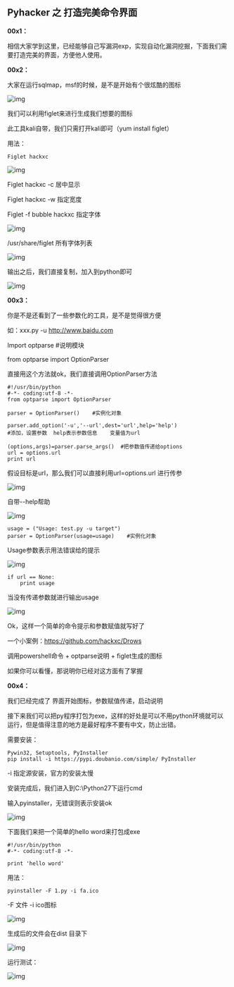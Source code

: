 ## Pyhacker 之 打造完美命令界面

**00x1：**  

相信大家学到这里，已经能够自己写漏洞exp，实现自动化漏洞挖掘，下面我们需要打造完美的界面，方便他人使用。  

**00x2：**  

大家在运行sqlmap，msf的时候，是不是开始有个很炫酷的图标  

![img](https://github.com/hackxc/Pyhacker/blob/master/books/img/14/1.png)  

我们可以利用figlet来进行生成我们想要的图标  

此工具kali自带，我们只需打开kali即可（yum install figlet）  

用法：  

```Figlet hackxc```  

![img](https://github.com/hackxc/Pyhacker/blob/master/books/img/14/2.png)  

Figlet hackxc -c	居中显示  

Figlet hackxc -w	指定宽度  

Figlet -f bubble hackxc	指定字体  

![img](https://github.com/hackxc/Pyhacker/blob/master/books/img/14/3.png)  

/usr/share/figlet  所有字体列表  

![img](https://github.com/hackxc/Pyhacker/blob/master/books/img/14/4.png)  

输出之后，我们直接复制，加入到python即可  

![img](https://github.com/hackxc/Pyhacker/blob/master/books/img/14/5.png)  

**00x3：**  

你是不是还看到了一些参数化的工具，是不是觉得很方便  

如：xxx.py -u http://www.baidu.com  

Import optparse		#说明模块  

from optparse import OptionParser  

直接用这个方法就ok，我们直接调用OptionParser方法  

```
#!/usr/bin/python
#-*- coding:utf-8 -*-
from optparse import OptionParser

parser = OptionParser()    #实例化对象

parser.add_option('-u','--url',dest='url',help='help')
#添加，设置参数  help表示参数信息    变量值为url

(options,args)=parser.parse_args()  #把参数值传递给options
url = options.url
print url
```  

假设目标是url，那么我们可以直接利用url=options.url 进行传参  

![img](https://github.com/hackxc/Pyhacker/blob/master/books/img/14/6.png)  

自带--help帮助  

![img](https://github.com/hackxc/Pyhacker/blob/master/books/img/14/7.png)  

```
usage = ("Usage: test.py -u target")
parser = OptionParser(usage=usage)    #实例化对象
```  

Usage参数表示用法错误给的提示  

![img](https://github.com/hackxc/Pyhacker/blob/master/books/img/14/8.png)  

```
if url == None:
    print usage
```  

当没有传递参数就进行输出usage  

![img](https://github.com/hackxc/Pyhacker/blob/master/books/img/14/9.png)  

Ok，这样一个简单的命令提示和参数赋值就写好了  

一个小案例：https://github.com/hackxc/Drows  

调用powershell命令 + optparse说明 + figlet生成的图标  

如果你可以看懂，那说明你已经对这方面有了掌握  

**00x4：**  

我们已经完成了 界面开始图标，参数赋值传递，启动说明  

接下来我们可以把py程序打包为exe，这样的好处是可以不用python环境就可以运行，但是值得注意的地方是最好程序不要有中文，防止出错。  

需要安装：  

```
Pywin32, Setuptools, PyInstaller
pip install -i https://pypi.doubanio.com/simple/ PyInstaller
```  

-i 指定源安装，官方的安装太慢  

安装完成后，我们进入到C:\Python27下运行cmd  

输入pyinstaller，无错误则表示安装ok  

![img](https://github.com/hackxc/Pyhacker/blob/master/books/img/14/10.png)  

下面我们来把一个简单的hello word来打包成exe  

```
#!/usr/bin/python
#-*- coding:utf-8 -*-

print 'hello word'
```  

用法：  

```
pyinstaller -F 1.py -i fa.ico
```  

-F 文件		-i	ico图标  

![img](https://github.com/hackxc/Pyhacker/blob/master/books/img/14/11.png)  

生成后的文件会在dist 目录下  

![img](https://github.com/hackxc/Pyhacker/blob/master/books/img/14/12.png)  

运行测试：  

![img](https://github.com/hackxc/Pyhacker/blob/master/books/img/14/13.png)  